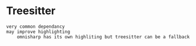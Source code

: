 # Treesitter
    very common dependancy
    may improve highlighting
        omnisharp has its own highliting but treesitter can be a fallback
